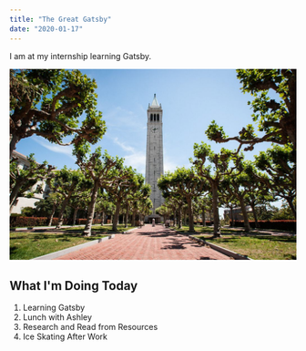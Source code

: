 ```yaml
---
title: "The Great Gatsby"
date: "2020-01-17"
---
```


I am at my internship learning Gatsby.


![Berkeley](./berkeley.jpg)

## What I'm Doing Today

1. Learning Gatsby
2. Lunch with Ashley
3. Research and Read from Resources
4. Ice Skating After Work